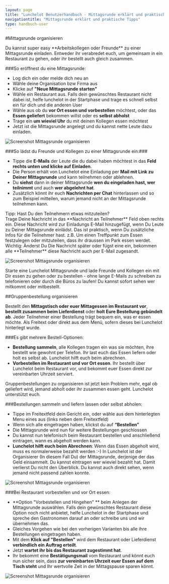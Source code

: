 ```yaml
---
layout: page
title: "Lunchelot Benutzerhandbuch - Mittagsrunde erklärt und praktische Tipps"
navigationtitle: "Mittagsrunde erklärt und praktische Tipps"
type: handbuch-user
---
```


#Mittagsrunde organisieren
<p class="message">
Du kannst super easy **Arbeitskollegen oder Freunde** zu einer Mittagsrunde einladen. Entweder ihr verabredet euch, um gemeinsam in ein Restaurant zu gehen, oder ihr bestellt auch gleich zusammen.
</p>
###So eröffnest du eine Mittagsrunde:

*   Log dich ein oder melde dich neu an
*   Wähle deine Organisation bzw Firma aus
*   Klicke auf **"Neue Mittagsrunde starten"**
*   Wähle ein Restaurant aus. Falls dein gewünschtes Restaurant nicht dabei ist, helfe lunchelot in der Startphase und trage es schnell selbst ein für dich und die anderen User
*   Wähle aus ob du **vor Ort essen und vorbestellen** möchtest, oder das **Essen geliefert** bekommen willst oder es **selbst abholst**
*   Trage ein **um wieviel Uhr** du mit deinen Kollegen essen möchtest
*   Jetzt ist die Mittagsrunde angelegt und du kannst nette Leute dazu einladen.

![Screenshot Mittagsrunde organisieren](http://www.addictedtoibiza.com/wp-content/uploads/2012/12/example.png)

###So lädst du Freunde und Kollegen zu einer Mittagsrunde ein:###

*   Tippe die **E-Mails** der Leute die du dabei haben möchtest in das **Feld rechts unten und klicke auf Einladen**.
*   Die Person erhält von Lunchelot eine Einladung per **Mail mit Link zu Deiner Mittagsrunde** und kann teilnehmen oder ablehnen.
*   Du **siehst** dann in deiner Mittagsrunde **wen du eingeladen hast, wer teilnimmt** und auch **wer abgelehnt hat**.
*   Zusätzlich könnt ihr euch **Nachrichten per Chat** hinterlassen und so zum Beispiel mitteilen, warum jemand nicht an der Mittagsrunde teilnehmen kann.

<p class="hint">
Tipp: Hast Du den Teilnehmern etwas mitzuteilen?<br />
Trage Deine Nachricht in das **Nachricht an Teilnehmer** Feld oben rechts ein. Diese Nachricht wird zur Einladungs E-Mail hinzugefügt, wenn Du Leute zu Deiner Mittagsrunde einlädst.
Das ist praktisch, wenn Du zusätzliche Infos für die Teilnehmer hast. z.B. Um einen Treffpunkt zum Essen festzulegen oder mitzuteilen, dass ihr draussen im Park essen werdet.<br />
Wichtig: Änderst Du Die Nachricht später oder fügst eine ein, bekommen alle **Teilnehmer** diese Nachricht auch per E-Mail zugesandt.
</p>

![Screenshot Mittagsrunde organisieren](http://www.addictedtoibiza.com/wp-content/uploads/2012/12/example.png)

<p class="message">
Starte eine Lunchelot Mittagsrunde und lade Freunde und Kollegen ein mit Dir essen zu gehen oder zu bestellen - ohne lange E-Mails zu schreiben zu telefonieren oder durch die Büros zu laufen! Du kannst sofort sehen wer mitkommt oder mitbestellt.
</p>

##Gruppenbestellung organisieren

Bestellt den **Mittagstisch oder euer Mittagessen im Restaurant vor**, **bestellt zusammen beim Lieferdienst** oder **holt Eure Bestellung gebündelt ab**. Jeder Teilnehmer einer Bestellung trägt bequem ein, was er essen möchte. Als Freitext oder direkt aus dem Menü, sofern dieses bei Lunchelot hinterlegt wurde.

###Es gibt mehrere Bestell-Optionen:

*   **Bestellung sammeln**, alle Kollegen tragen ein was sie möchten, ihre bestellt wie gewohnt per Telefon. Ihr last euch das Essen liefern oder holt es selbst ab. Lunchelot hilft euch beim abrechnen.
*   **Vorbestellen im Restaurant und vor Ort essen**. Ihr bestellt über Lunchelot beim Restaurant vor, und bekommt euer Essen direkt zur vereinbarten Uhrzeit serviert.

<p class="message">Gruppenbestellungen zu organisieren ist jetzt kein Problem mehr, egal ob geliefert wird, jemand abholt oder ihr zusammen essen geht. Lunchelot unterstützt euch.</p>

###Bestellungen sammeln und liefern lassen oder selbst abholen:

*   Tippe im Freitextfeld dein Gericht ein, oder wähle aus dem hinterlegten Menu eines aus (links neben dem Freitextfeld)
*   Wenn sich alle eingetragen haben, klickst du auf **“Bestellen”**
*   Die Mittagsrunde wird nun für weitere Bestellungen geschlossen
*   Du kannst nun telefonisch beim Restaurant bestellen und anschließend eintragen, wann es abgeholt werden kann.
*   **Lunchelot hilft euch beim Abrechnen**: Wenn das Essen abgeholt wird, muss es normalerweise bezahlt werden :-) In Lunchelot ist der Organisierer (In diesem Fall Du) der Mittagsrunde, derjenige der das Geld einsammelt.
Du kannst eintragen wer wieviel bezahlt hat. Damit verlierst Du nicht den Überblick. Du kannst auch direkt sehen, wenn jemand nicht passend zahlen konnte.


![Screenshot Mittagsrunde organisieren](http://www.addictedtoibiza.com/wp-content/uploads/2012/12/example.png)

###Bei Restaurant vorbestellen und vor Ort essen:

*   **Option "Vorbestellen und Hingehen" ** beim Anlegen der Mittagsrunde auswählen. Falls dein gewünschtes Restaurant diese Option noch nicht anbietet, helfe Lunchelot in der Startphase und spreche den Gastronomen darauf an oder schreibe uns und wir übernehmen das.
*   Gleiches Vorgehen wie bei den vorherigen Varianten bis alle ihre Bestellungen eingetragen haben.
*   Mit dem **Klick auf "Bestellen"** wird dem Restaurant oder Lieferdienst **verbindlich ein Auftrag erteilt**.
*   Jetzt **wartet ihr bis das Restaurant zugestimmt hat**.
*   Ihr bekommt eine **Bestätigungsmail** vom Restaurant und könnt euch nun sicher sein, dass **zur vereinbarten Uhrzeit euer Essen auf dem Tisch steht** und Ihr wertvolle Zeit in der Mittagspause sparen könnt.

![Screenshot Mittagsrunde organisieren](http://www.addictedtoibiza.com/wp-content/uploads/2012/12/example.png)
